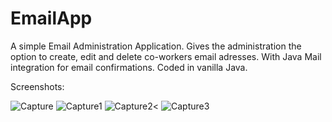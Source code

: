 # EmailApp
 A simple Email Administration Application. Gives the administration the option to create, edit and delete co-workers email adresses. With Java Mail integration for email confirmations. Coded in vanilla Java.
 
Screenshots: </br>

<img src="https://i.ibb.co/M95LRBM/Capture.png" alt="Capture" border="0" />
<img src="https://i.ibb.co/vhjtnpS/Capture1.png" alt="Capture1" border="0" />
<img src="https://i.ibb.co/Mpw21NG/Capture2.png" alt="Capture2" border="0" /><
<img src="https://i.ibb.co/W5vVRQY/Capture3.png" alt="Capture3" border="0" />
